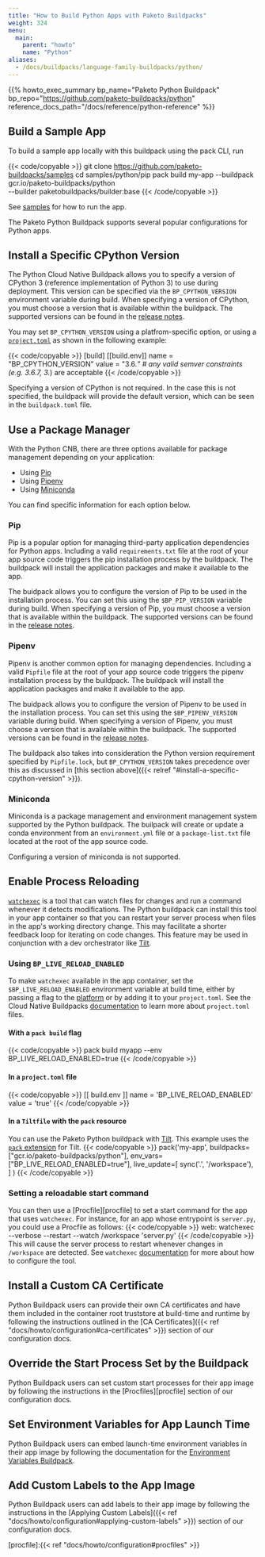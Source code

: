 ```yaml
---
title: "How to Build Python Apps with Paketo Buildpacks"
weight: 324
menu:
  main:
    parent: "howto"
    name: "Python"
aliases:
  - /docs/buildpacks/language-family-buildpacks/python/
---
```


{{% howto_exec_summary bp_name="Paketo Python Buildpack" bp_repo="https://github.com/paketo-buildpacks/python" reference_docs_path="/docs/reference/python-reference" %}}

## Build a Sample App
To build a sample app locally with this buildpack using the pack CLI, run

{{< code/copyable >}}
git clone https://github.com/paketo-buildpacks/samples
cd samples/python/pip
pack build my-app --buildpack gcr.io/paketo-buildpacks/python \
  --builder paketobuildpacks/builder:base
{{< /code/copyable >}}

See
[samples](https://github.com/paketo-buildpacks/samples/tree/main/python/pip)
for how to run the app.

The Paketo Python Buildpack supports several popular configurations for Python apps.

## Install a Specific CPython Version

The Python Cloud Native Buildpack allows you to specify a version of CPython 3
(reference implementation of Python 3) to use during deployment. This version
can be specified via the `BP_CPYTHON_VERSION` environment variable during
build. When specifying a version of CPython, you must choose a version that is
available within the buildpack. The supported versions can be found in the
[release notes](https://github.com/paketo-buildpacks/python/releases/latest).

You may set `BP_CPYTHON_VERSION` using a platfrom-specific option, or using
a [`project.toml`](https://buildpacks.io/docs/app-developer-guide/using-project-descriptor)
as shown in the following example:

{{< code/copyable >}}
[build]
  [[build.env]]
    name = "BP_CPYTHON_VERSION"
    value = "3.6.*" # any valid semver constraints (e.g. 3.6.7, 3.*) are acceptable
{{< /code/copyable >}}

Specifying a version of CPython is not required. In the case this is not
specified, the buildpack will provide the default version, which can be seen in
the `buildpack.toml` file.

## Use a Package Manager

With the Python CNB, there are three options available for package management
depending on your application:

* Using [Pip](https://pip.pypa.io)
* Using [Pipenv](https://pypi.org/project/pipenv)
* Using [Miniconda](https://docs.conda.io/en/latest/miniconda.html)

You can find specific information for each option below.

### Pip

Pip is a popular option for managing third-party application dependencies for
Python apps.  Including a valid `requirements.txt` file at the root of your app
source code triggers the pip installation process by the buildpack. The
buildpack will install the application packages and make it available to the
app.

The buidpack allows you to configure the version of Pip to be used in the
installation process. You can set this using the `$BP_PIP_VERSION` variable
during build. When specifying a version of Pip, you must choose a version that
is available within the buildpack. The supported versions can be found in the
[release notes](https://github.com/paketo-buildpacks/python/releases/latest).

### Pipenv

Pipenv is another common option for managing dependencies. Including a valid
`Pipfile` file at the root of your app source code triggers the pipenv
installation process by the buildpack. The buildpack will install the
application packages and make it available to the app.

The buidpack allows you to configure the version of Pipenv to be used in the
installation process. You can set this using the `$BP_PIPENV_VERSION` variable
during build. When specifying a version of Pipenv, you must choose a version
that is available within the buildpack. The supported versions can be found in the
[release notes](https://github.com/paketo-buildpacks/python/releases/latest).

The buildpack also takes into consideration the Python version requirement
specified by `Pipfile.lock`, but `BP_CPYTHON_VERSION` takes precedence over
this as discussed in [this section above]({{< relref "#install-a-specific-cpython-version" >}}).

### Miniconda

Miniconda is a package management and environment management system supported
by the Python buildpack. The builpack will create or update a conda environment
from an `environment.yml` file or a `package-list.txt` file located at the root
of the app source code.

Configuring a version of miniconda is not supported.

## Enable Process Reloading
[`watchexec`][watchexec] is a tool that can watch files for changes
and run a command whenever it detects modifications. The Python buildpack can
install this tool in your app container so that you can restart your server
process when files in the app's working directory change. This may facilitate
a shorter feedback loop for iterating on code changes. This feature may be used
in conjunction with a dev orchestrator like [Tilt][tilt].

### Using `BP_LIVE_RELOAD_ENABLED`

To make `watchexec` available in the app container, set the `$BP_LIVE_RELOAD_ENABLED` environment
variable at build time, either by passing a flag to the
[platform][definition/platform] or by
adding it to your `project.toml`. See the Cloud Native Buildpacks
[documentation][project-file] to learn more about `project.toml` files.

#### With a `pack build` flag
{{< code/copyable >}}
pack build myapp --env BP_LIVE_RELOAD_ENABLED=true
{{< /code/copyable >}}

#### In a `project.toml` file
{{< code/copyable >}}
[[ build.env ]]
  name = 'BP_LIVE_RELOAD_ENABLED'
  value = 'true'
{{< /code/copyable >}}

#### In a `Tiltfile` with the `pack` resource
You can use the Paketo Python buildpack with [Tilt][tilt]. This example
uses the [`pack` extension][tilt/pack] for Tilt.
{{< code/copyable >}}
pack('my-app',
  buildpacks=["gcr.io/paketo-buildpacks/python"],
  env_vars=["BP_LIVE_RELOAD_ENABLED=true"],
  live_update=[
    sync('.', '/workspace'),
  ]
)
{{< /code/copyable >}}

### Setting a reloadable start command
You can then use a [Procfile][procfile] to set a start command for the app that
uses `watchexec`. For instance, for an app whose entrypoint is `server.py`, you could
use a Procfile as follows:
{{< code/copyable >}}
web: watchexec --verbose --restart --watch /workspace 'server.py'
{{< /code/copyable >}}
This will cause the server process to restart whenever changes in `/workspace` are
detected. See `watchexec` [documentation][watchexec] for more about how to
configure the tool.

## Install a Custom CA Certificate
Python Buildpack users can provide their own CA certificates and have them
included in the container root truststore at build-time and runtime by
following the instructions outlined in the [CA
Certificates]({{< ref "docs/howto/configuration#ca-certificates" >}})
section of our configuration docs.

## Override the Start Process Set by the Buildpack
Python Buildpack users can set custom start processes for their app image by
following the instructions in the
[Procfiles][procfile] section
of our configuration docs.

## Set Environment Variables for App Launch Time
Python Buildpack users can embed launch-time environment variables in their
app image by following the documentation for the [Environment Variables
Buildpack](https://github.com/paketo-buildpacks/environment-variables/blob/main/README.md).

## Add Custom Labels to the App Image
Python Buildpack users can add labels to their app image by following the
instructions in the [Applying Custom
Labels]({{< ref "docs/howto/configuration#applying-custom-labels" >}})
section of our configuration docs.

<!-- References -->
[watchexec]:https://github.com/watchexec/watchexec
[tilt]:https://tilt.dev/
[tilt/pack]:https://github.com/tilt-dev/tilt-extensions/tree/master/pack
[definition/platform]:https://buildpacks.io/docs/concepts/components/platform
[project-file]:https://buildpacks.io/docs/app-developer-guide/using-project-descriptor/
[procfile]:{{< ref "docs/howto/configuration#procfiles" >}}
